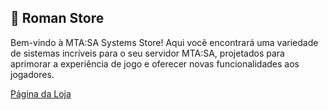 ## 🚀 Roman Store
Bem-vindo à MTA:SA Systems Store! Aqui você encontrará uma variedade de sistemas incríveis para o seu servidor MTA:SA, projetados para aprimorar a experiência de jogo e oferecer novas funcionalidades aos jogadores.


[Página da Loja](https://romanscripter.com.br)
